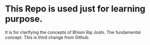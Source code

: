 # This Repo is used just for learning purpose.
It is for clarifying the concepts of Bhism Raj Joshi.
The fundamental concept.
This is third change from Github.
